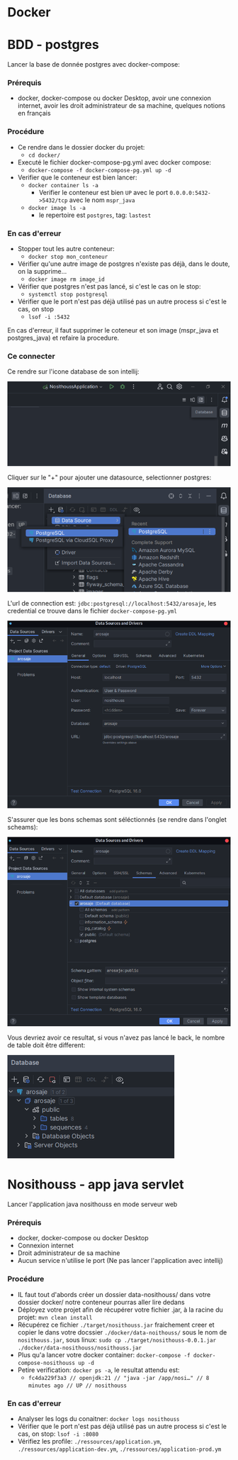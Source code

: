 # Docker

# BDD - postgres

Lancer la base de donnée postgres avec docker-compose:

### Prérequis

- docker, docker-compose ou docker Desktop, avoir une connexion internet, avoir les droit administrateur de sa machine,
  quelques notions en français

### Procédure

- Ce rendre dans le dossier docker du projet:
    - ```cd docker/```
- Executé le fichier docker-compose-pg.yml avec docker compose:
    - ```docker-compose -f docker-compose-pg.yml up -d```
- Verifier que le conteneur est bien lancer:
    - ``docker container ls -a``
        - Verifier le conteneur est bien ``UP`` avec le port ``0.0.0.0:5432->5432/tcp`` avec le nom ``mspr_java``
    - ``docker image ls -a``
        - le repertoire est ``postgres``, tag: ``lastest``

### En cas d'erreur

- Stopper tout les autre conteneur:
    - ``docker stop mon_conteneur``
- Vérifier qu'une autre image de postgres n'existe pas déjà, dans le doute, on la supprime...
    - ``docker image rm image_id``
- Vérifier que postgres n'est pas lancé, si c'est le cas on le stop:
    - ``systemctl stop postgresql``
- Vérifier que le port n'est pas déjà utilisé pas un autre process si c'est le cas, on stop
    - ``lsof -i :5432``

En cas d'erreur, il faut supprimer le coteneur et son image (mspr_java et postgres_java) et refaire la procedure.

### Ce connecter

Ce rendre sur l'icone database de son intellij:

![img](../.assets/1.png)

Cliquer sur le "+" pour ajouter une datasource, selectionner postgres:

![img](../.assets/2.png)

L'url de connection est: ``jdbc:postgresql://localhost:5432/arosaje``, les credential ce trouve dans le
fichier ``docker-compose-pg.yml``

![img](../.assets/3.png)

S'assurer que les bons schemas sont séléctionnés (se rendre dans l'onglet scheams):

![img](../.assets/4.png)

Vous devriez avoir ce resultat, si vous n'avez pas lancé le back, le nombre de table doit être different:

![img](../.assets/5.png)

# Nosithouss - app java servlet

Lancer l'application java nosithouss en mode serveur web

### Prérequis

- docker, docker-compose ou docker Desktop
- Connexion internet
- Droit administrateur de sa machine
- Aucun service n'utilise le port (Ne pas lancer l'application avec intellij)

### Procédure

- IL faut tout d'abords créer un dossier data-nosithouss/ dans votre dossier docker/ notre conteneur pourras aller lire
  dedans
- Déployez votre projet afin de récupérer votre fichier .jar, à la racine du projet: ``mvn clean install``
- Récupérez ce fichier ``./target/nosithouss.jar`` fraichement creer et copier le dans votre
  docssier ``./docker/data-noithouss/`` sous le nom de`` nosithouss.jar``, sous
  linux: ``sudo cp ./target/nosithouss-0.0.1.jar ./docker/data-nosithouss/nosithouss.jar``
- Plus qu'a lancer votre docker container: ``docker-compose -f docker-compose-nosithouss up -d``
- Petire verification: ``docker ps -a``, le resultat attendu est:
    - ``fc4da229f3a3 // openjdk:21 // "java -jar /app/nosi…" // 8 minutes ago // UP // nosithouss``

### En cas d'erreur

- Analyser les logs du conaitner: ``docker logs nosithouss``
- Vérifier que le port n'est pas déjà utilisé pas un autre process si c'est le cas, on stop: ``lsof -i :8080``
- Vérifiez les profile: ``./ressources/application.ym``, ``./ressources/application-dev.ym``, ``./ressources/application-prod.ym``